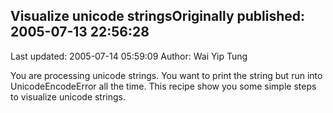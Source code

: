 ## Visualize unicode stringsOriginally published: 2005-07-13 22:56:28 
Last updated: 2005-07-14 05:59:09 
Author: Wai Yip Tung 
 
You are processing unicode strings. You want to print the string but run into UnicodeEncodeError all the time. This recipe show you some simple steps to visualize unicode strings.